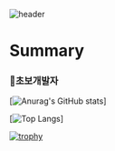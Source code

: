 ![header](https://capsule-render.vercel.app/api?type=transparent&color=auto&height=300&section=header&text=Welcome%20To%20hanbyeol&fontSize=80)


# Summary
### :walking:초보개발자

[![Anurag's GitHub stats](https://github-readme-stats.vercel.app/api?username=hanbyeol00&theme=dark)]

[![Top Langs](https://github-readme-stats.vercel.app/api/top-langs/?username=hanbyeol00&theme=dark&layout=compact)]

[![trophy](https://github-profile-trophy.vercel.app/?username=hanbyeol00&theme=onedark&row=1)](https://github.com/ryo-ma/github-profile-trophy)
